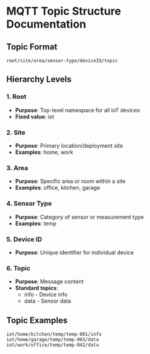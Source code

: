 # MQTT Topic Structure Documentation

## Topic Format

```
root/site/area/sensor-type/deviceID/topic
```

## Hierarchy Levels

### 1. Root
- **Purpose**: Top-level namespace for all IoT devices
- **Fixed value**: iot

### 2. Site
- **Purpose**: Primary location/deployment site
- **Examples**: home, work

### 3. Area
- **Purpose**: Specific area or room within a site
- **Examples**: office, kitchen, garage

### 4. Sensor Type
- **Purpose**: Category of sensor or measurement type
- **Examples**: temp

### 5. Device ID
- **Purpose**: Unique identifier for individual device

### 6. Topic
- **Purpose**: Message content
- **Standard topics**:
  - info - Device info
  - data - Sensor data


## Topic Examples
```
iot/home/kitchen/temp/temp-001/info
iot/home/garage/temp/temp-003/data
iot/work/office/temp/temp-042/data
```
